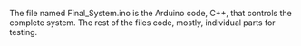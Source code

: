 The file named Final_System.ino is the Arduino code, C++, that controls the complete system. 
The rest of the files code, mostly, individual parts for testing.
